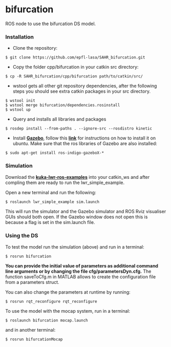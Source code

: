 # bifurcation

ROS node to use the bifurcation DS model.

### Installation

* Clone the repository:
```
$ git clone https://github.com/epfl-lasa/SAHR_bifurcation.git
```
* Copy the folder cpp/bifurcation in your catkin src directory:
```
$ cp -R SAHR_bifurcation/cpp/bifurcation path/to/catkin/src/
```
* wstool gets all other git repository dependencies, after the following steps you should see extra catkin 
  packages in your src directory.
```
$ wstool init
$ wstool merge bifurcation/dependencies.rosinstall 
$ wstool up 
```
* Query and installs all libraries and packages 
```
$ rosdep install --from-paths . --ignore-src --rosdistro kinetic 
```

* Install [**Gazebo**](http://gazebosim.org/), follow this [**link**](http://gazebosim.org/tutorials?tut=install_ubuntu&) for 
instructions on how to install it on ubuntu. Make sure that the ros libraries of Gazebo are also installed:
```
$ sudo apt-get install ros-indigo-gazeboX-*
```

### Simulation
Download the [**kuka-lwr-ros-examples**](https://github.com/epfl-lasa/kuka-lwr-ros-examples) into your catkin_ws and 
after compling them are ready to run the lwr_simple_example. 

Open a new terminal and run the following:
```sh
$ roslaunch lwr_simple_example sim.launch
```
This will run the simulator and the Gazebo simulator and ROS Rviz visualiser GUIs should both open. If the Gazebo 
window does not open this is because a flag is set in the sim.launch file.


### Using the DS

To test the model run the simulation (above) and run in a terminal:
```
$ rosrun bifurcation
```

**You can provide the initial value of parameters as additional command line arguments or by changing the file cfg/parametersDyn.cfg.** The function saveToCfg.m in MATLAB allows to create the configuration file from a parameters struct.

You can also change the parameters at runtime by running:
```
$ rosrun rqt_reconfigure rqt_reconfigure
```

To use the model with the mocap system, run in a terminal:
```
$ roslaunch bifurcation mocap.launch
```
and in another terminal:
```
$ rosrun bifurcationMocap
```

